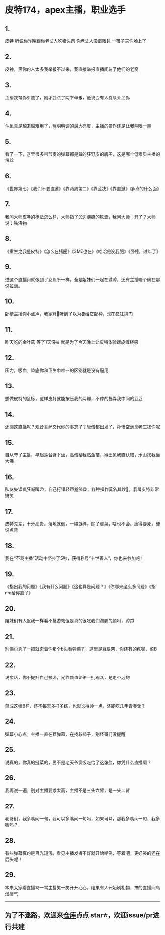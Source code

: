 # 皮特174，apex主播，职业选手

## 1.
皮特 听说你昨晚跟你老丈人吃猪头肉 你老丈人没戴眼镜.一筷子夹你脸上了

## 2.
皮神，黑你的人太多我举报不过来，我直接举报直播间端了他们的老窝

## 3.
主播我帮你引流了，刚才我点了两下举报，他说会有人持续关注你

## 4.
斗鱼真是越来越难用了，我明明调的最大亮度，主播的操作还是让我两眼一黑

## 5.
看了一下，这里很多带节奏的弹幕都是戴的狂野皮的牌子，这是哪个低素质主播的粉丝

## 6.
《世界第七》《我们不要直邀》《靠两周第二》《靠区决》《靠直邀》《jk点的什么面》

## 7.
我问大师皮特的枪法怎么样，大师指了旁边沸腾的铁壶，我问大师：开了？大师说：铁沸物

## 8.
《重生之我是皮特》《怎么在猪圈》《3MZ也在》《哈哈他没我肥》《卧槽，过年了》

## 9.
进这个直播间就像到了女厕所一样，全是姐妹们一起在蹲蹲，还有主播端个碗在那说拉满。

## 10.
卧槽主播你小点声，我家母🐖听到了以为要给它配种，现在疯狂拱门

## 11.
昨天吃的金针菇 等了1天没拉 就是为了今天晚上让皮特体验螺旋缠绕感

## 12.
压力，吸血，垫底你和卫生巾唯一的区别就是没有逼用

## 13.
想做皮特的鼠标，这样皮特就能按压我的两瓣，不停的拨弄我中间的豆豆

## 14.
还搁这直播呢？观音菩萨交代你的事忘了？唐僧都出发了，孙悟空满高老庄找你呢

## 15.
自从夸了主播，早起莲台身下坐，高僧给我贴金箔，猴王见我直认错，乐山找我当大佛

## 16.
队友失误疯狂喊叫😡，自己打错轻声尬笑😋，各种操作莫名其妙🤔，我叫皮特非常搞笑

## 17.
皮特先辈，十分高贵。落地就倒，一碰就碎。除了虐菜，啥也不会。唐得要死，硬说点背

## 18.
我在“不骂主播”活动中坚持了5秒，获得称号“十世善人”，你也来参加吧！

## 19.
《指出我的问题》《我有什么问题》《这也算是问题？》《你哪来这么多问题》《指nm给你脸了》

## 20.
姐妹们有人跟我一样看不懂游戏但是真的很吃我们海鹏的颜吗，蹲蹲

## 21.
别偶尔秀了一把就歪着你那个b头看弹幕了，这里是互联网，你还有的练呢，菜B

## 22.
说实话，你不提升自己技术，光靠颜值笼络一批观众，是走不远的

## 23.
菜成这幅B样，还不每天多打多练，也就长得帅一点，还能吃几年青春饭？

## 24.
弹幕小心点，主播一直在瞟弹幕，在找软柿子，别怪哥们没提醒

## 25.
说真的，你真的挺菜的，要不是老天爷赏饭吃给了这张脸，你凭什么直播啊？

## 26.
我再说一遍，别对主播要求太高，主播不是三头六臂，是一头二臂

## 27.
老哥们，我多嘴问一句，我可以多嘴问一句吗，如果可以，那我多嘴问一句，我多嘴吗？

## 28.
有些弹幕真的是目光短浅，看见主播发挥不好就开始嘲笑，等着吧，更好笑的还在后头呢！

## 29.
本来大家看直播骂一骂主播笑一笑开开心心，结果有人开始刷礼物，搞的直播间乌烟瘴气

---

## 为了不迷路，欢迎来[仓库](https://github.com/heygsc/xiaoheihe-literature)点点 star⭐，欢迎issue/pr进行共建